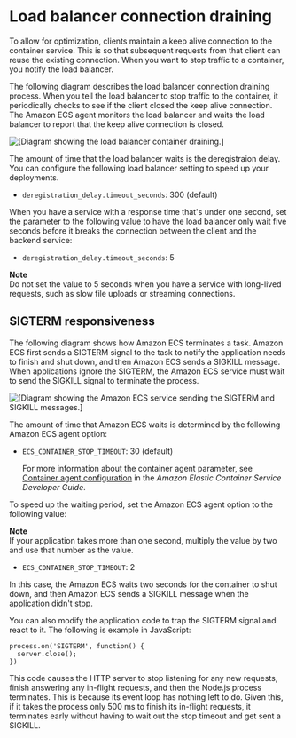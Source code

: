 # Load balancer connection draining<a name="load-balancer-connection-draining"></a>

To allow for optimization, clients maintain a keep alive connection to the container service\. This is so that subsequent requests from that client can reuse the existing connection\. When you want to stop traffic to a container, you notify the load balancer\. 

The following diagram describes the load balancer connection draining process\. When you tell the load balancer to stop traffic to the container, it periodically checks to see if the client closed the keep alive connection\. The Amazon ECS agent monitors the load balancer and waits the load balancer to report that the keep alive connection is closed\.

![\[Diagram showing the load balancer container draining.\]](http://docs.aws.amazon.com/AmazonECS/latest/bestpracticesguide/images/load-balancer-connection-draining.png)

The amount of time that the load balancer waits is the deregistraion delay\. You can configure the following load balancer setting to speed up your deployments\.
+ `deregistration_delay.timeout_seconds`: 300 \(default\)

When you have a service with a response time that's under one second, set the parameter to the following value to have the load balancer only wait five seconds before it breaks the connection between the client and the backend service: 
+ `deregistration_delay.timeout_seconds`: 5 

**Note**  
Do not set the value to 5 seconds when you have a service with long\-lived requests, such as slow file uploads or streaming connections\.

## SIGTERM responsiveness<a name="sigterm"></a>

The following diagram shows how Amazon ECS terminates a task\. Amazon ECS first sends a SIGTERM signal to the task to notify the application needs to finish and shut down, and then Amazon ECS sends a SIGKILL message\. When applications ignore the SIGTERM, the Amazon ECS service must wait to send the SIGKILL signal to terminate the process\.

![\[Diagram showing the Amazon ECS service sending the SIGTERM and SIGKILL messages.\]](http://docs.aws.amazon.com/AmazonECS/latest/bestpracticesguide/images/ecs-sigterm.png)

The amount of time that Amazon ECS waits is determined by the following Amazon ECS agent option:
+ `ECS_CONTAINER_STOP_TIMEOUT`: 30 \(default\)

  For more information about the container agent parameter, see [Container agent configuration](https://docs.aws.amazon.com/AmazonECS/latest/developerguide/ecs-agent-config.html) in the *Amazon Elastic Container Service Developer Guide*\.

To speed up the waiting period, set the Amazon ECS agent option to the following value:

**Note**  
If your application takes more than one second, multiply the value by two and use that number as the value\.
+ `ECS_CONTAINER_STOP_TIMEOUT`: 2

In this case, the Amazon ECS waits two seconds for the container to shut down, and then Amazon ECS sends a SIGKILL message when the application didn't stop\.

You can also modify the application code to trap the SIGTERM signal and react to it\. The following is example in JavaScript: 

```
process.on('SIGTERM', function() { 
  server.close(); 
})
```

This code causes the HTTP server to stop listening for any new requests, finish answering any in\-flight requests, and then the Node\.js process terminates\. This is because its event loop has nothing left to do\. Given this, if it takes the process only 500 ms to finish its in\-flight requests, it terminates early without having to wait out the stop timeout and get sent a SIGKILL\. 